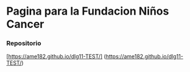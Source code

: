 # Pagina para la Fundacion Niños Cancer

### Repositorio
[https://ame182.github.io/dlg11-TEST/]  (https://ame182.github.io/dlg11-TEST/)
